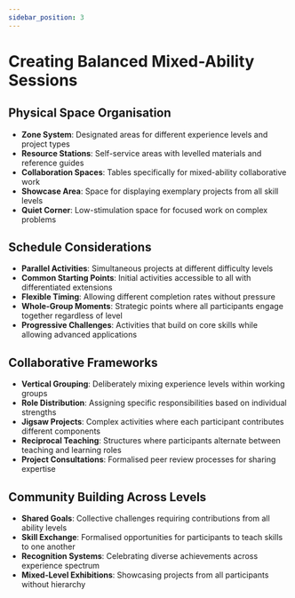 ```yaml
---
sidebar_position: 3
---
```


# Creating Balanced Mixed-Ability Sessions

## Physical Space Organisation

- **Zone System**: Designated areas for different experience levels and project types
- **Resource Stations**: Self-service areas with levelled materials and reference guides
- **Collaboration Spaces**: Tables specifically for mixed-ability collaborative work
- **Showcase Area**: Space for displaying exemplary projects from all skill levels
- **Quiet Corner**: Low-stimulation space for focused work on complex problems

## Schedule Considerations

- **Parallel Activities**: Simultaneous projects at different difficulty levels
- **Common Starting Points**: Initial activities accessible to all with differentiated extensions
- **Flexible Timing**: Allowing different completion rates without pressure
- **Whole-Group Moments**: Strategic points where all participants engage together regardless of level
- **Progressive Challenges**: Activities that build on core skills while allowing advanced applications

## Collaborative Frameworks

- **Vertical Grouping**: Deliberately mixing experience levels within working groups
- **Role Distribution**: Assigning specific responsibilities based on individual strengths
- **Jigsaw Projects**: Complex activities where each participant contributes different components
- **Reciprocal Teaching**: Structures where participants alternate between teaching and learning roles
- **Project Consultations**: Formalised peer review processes for sharing expertise

## Community Building Across Levels

- **Shared Goals**: Collective challenges requiring contributions from all ability levels
- **Skill Exchange**: Formalised opportunities for participants to teach skills to one another
- **Recognition Systems**: Celebrating diverse achievements across experience spectrum
- **Mixed-Level Exhibitions**: Showcasing projects from all participants without hierarchy